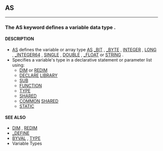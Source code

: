## AS
---

### The AS keyword defines a variable data type .

#### DESCRIPTION
* [AS](./AS.md) defines the variable or array type [AS](./AS.md) [_BIT](./_BIT.md) , [_BYTE](./_BYTE.md) , [INTEGER](./INTEGER.md) , [LONG](./LONG.md) , [_INTEGER64](./_INTEGER64.md) , [SINGLE](./SINGLE.md) , [DOUBLE](./DOUBLE.md) , [_FLOAT](./_FLOAT.md) or [STRING](./STRING.md) .
* Specifies a variable's type in a declarative statement or parameter list using:
	* [DIM](./DIM.md) or [REDIM](./REDIM.md)
	* [DECLARE](./DECLARE.md) [LIBRARY](./LIBRARY.md)
	* [SUB](./SUB.md)
	* [FUNCTION](./FUNCTION.md)
	* [TYPE](./TYPE.md)
	* [SHARED](./SHARED.md)
	* [COMMON](./COMMON.md) [SHARED](./SHARED.md)
	* [STATIC](./STATIC.md)


#### SEE ALSO
* [DIM](./DIM.md) , [REDIM](./REDIM.md)
* [_DEFINE](./_DEFINE.md)
* [BYVAL](./BYVAL.md) , [TYPE](./TYPE.md)
* Variable Types

